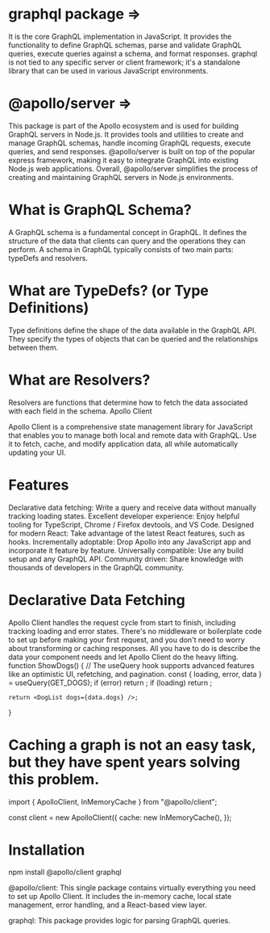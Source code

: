 # graphql package =>

It is the core GraphQL implementation in JavaScript.
It provides the functionality to define GraphQL schemas, parse and validate GraphQL queries, execute queries against a schema, and format responses.
graphql is not tied to any specific server or client framework; it's a standalone library that can be used in various JavaScript environments.

# @apollo/server =>

This package is part of the Apollo ecosystem and is used for building GraphQL servers in Node.js.
It provides tools and utilities to create and manage GraphQL schemas, handle incoming GraphQL requests, execute queries, and send responses.
@apollo/server is built on top of the popular express framework, making it easy to integrate GraphQL into existing Node.js web applications.
Overall, @apollo/server simplifies the process of creating and maintaining GraphQL servers in Node.js environments.

# What is GraphQL Schema?

A GraphQL schema is a fundamental concept in GraphQL.
It defines the structure of the data that clients can query and the operations they can perform. A schema in GraphQL typically consists of two main parts: typeDefs and resolvers.

# What are TypeDefs? (or Type Definitions)

Type definitions define the shape of the data available in the GraphQL API. They specify the types of objects that can be queried and the relationships between them.

# What are Resolvers?

Resolvers are functions that determine how to fetch the data associated with each field in the schema.
Apollo Client

Apollo Client is a comprehensive state management library for JavaScript that enables you to manage both local and remote data with GraphQL. Use it to fetch, cache, and modify application data, all while automatically updating your UI.

# Features

Declarative data fetching: Write a query and receive data without manually tracking loading states.
Excellent developer experience: Enjoy helpful tooling for TypeScript, Chrome / Firefox devtools, and VS Code.
Designed for modern React: Take advantage of the latest React features, such as hooks.
Incrementally adoptable: Drop Apollo into any JavaScript app and incorporate it feature by feature.
Universally compatible: Use any build setup and any GraphQL API.
Community driven: Share knowledge with thousands of developers in the GraphQL community.

# Declarative Data Fetching

Apollo Client handles the request cycle from start to finish, including tracking loading and error states. There's no middleware or boilerplate code to set up before making your first request, and you don't need to worry about transforming or caching responses. All you have to do is describe the data your component needs and let Apollo Client do the heavy lifting.
function ShowDogs() {
// The useQuery hook supports advanced features like an optimistic UI, refetching, and pagination.
const { loading, error, data } = useQuery(GET_DOGS);
if (error) return <Error />;
if (loading) return <Fetching />;

    return <DogList dogs={data.dogs} />;

}

# Caching a graph is not an easy task, but they have spent years solving this problem.

import { ApolloClient, InMemoryCache } from "@apollo/client";

const client = new ApolloClient({
cache: new InMemoryCache(),
});

# Installation

npm install @apollo/client graphql

@apollo/client: This single package contains virtually everything you need to set up Apollo Client. It includes the in-memory cache, local state management, error handling, and a React-based view layer.

graphql: This package provides logic for parsing GraphQL queries.
